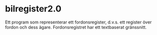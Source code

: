 # bilregister2.0
Ett program som representerar ett fordonsregister, d.v.s. ett register över fordon och dess  ägare. Fordonsregistret har ett textbaserat gränssnitt.
